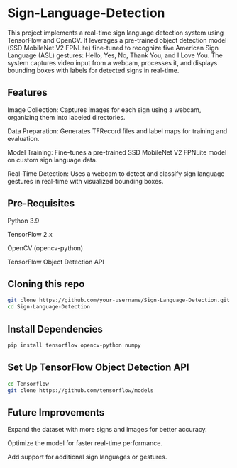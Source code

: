 # Sign-Language-Detection
This project implements a real-time sign language detection system using TensorFlow and OpenCV. It leverages a pre-trained object detection model (SSD MobileNet V2 FPNLite) fine-tuned to recognize five American Sign Language (ASL) gestures: Hello, Yes, No, Thank You, and I Love You. The system captures video input from a webcam, processes it, and displays bounding boxes with labels for detected signs in real-time.

## Features

Image Collection: Captures images for each sign using a webcam, organizing them into labeled directories.

Data Preparation: Generates TFRecord files and label maps for training and evaluation.

Model Training: Fine-tunes a pre-trained SSD MobileNet V2 FPNLite model on custom sign language data.

Real-Time Detection: Uses a webcam to detect and classify sign language gestures in real-time with visualized bounding boxes.

## Pre-Requisites

Python 3.9

TensorFlow 2.x

OpenCV (opencv-python)

TensorFlow Object Detection API

## Cloning this repo

```bash
git clone https://github.com/your-username/Sign-Language-Detection.git
cd Sign-Language-Detection
```

## Install Dependencies

```bash
pip install tensorflow opencv-python numpy
```

## Set Up TensorFlow Object Detection API

```bash
cd Tensorflow
git clone https://github.com/tensorflow/models
```

## Future Improvements
Expand the dataset with more signs and images for better accuracy.

Optimize the model for faster real-time performance.

Add support for additional sign languages or gestures.
